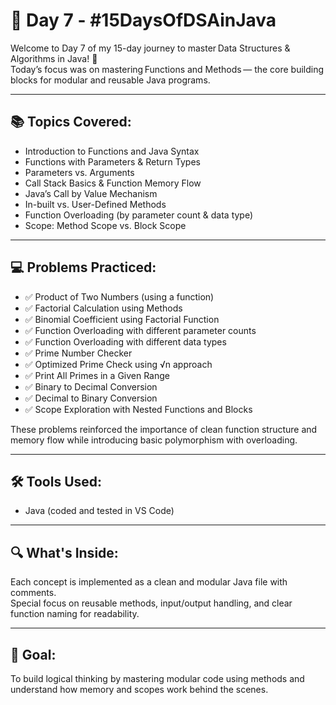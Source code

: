 # 📘 Day 7 - #15DaysOfDSAinJava

Welcome to Day 7 of my 15-day journey to master Data Structures & Algorithms in Java! 🚀  
Today’s focus was on mastering Functions and Methods — the core building blocks for modular and reusable Java programs.

---

## 📚 Topics Covered:
- Introduction to Functions and Java Syntax
- Functions with Parameters & Return Types
- Parameters vs. Arguments
- Call Stack Basics & Function Memory Flow
- Java’s Call by Value Mechanism
- In-built vs. User-Defined Methods
- Function Overloading (by parameter count & data type)
- Scope: Method Scope vs. Block Scope

---

## 💻 Problems Practiced:
- ✅ Product of Two Numbers (using a function)  
- ✅ Factorial Calculation using Methods  
- ✅ Binomial Coefficient using Factorial Function  
- ✅ Function Overloading with different parameter counts  
- ✅ Function Overloading with different data types  
- ✅ Prime Number Checker  
- ✅ Optimized Prime Check using √n approach  
- ✅ Print All Primes in a Given Range  
- ✅ Binary to Decimal Conversion  
- ✅ Decimal to Binary Conversion  
- ✅ Scope Exploration with Nested Functions and Blocks  

These problems reinforced the importance of clean function structure and memory flow while introducing basic polymorphism with overloading.

---

## 🛠 Tools Used:
- Java (coded and tested in VS Code)

---

## 🔍 What's Inside:
Each concept is implemented as a clean and modular Java file with comments.  
Special focus on reusable methods, input/output handling, and clear function naming for readability.

---

## 📌 Goal:
To build logical thinking by mastering modular code using methods and understand how memory and scopes work behind the scenes.
